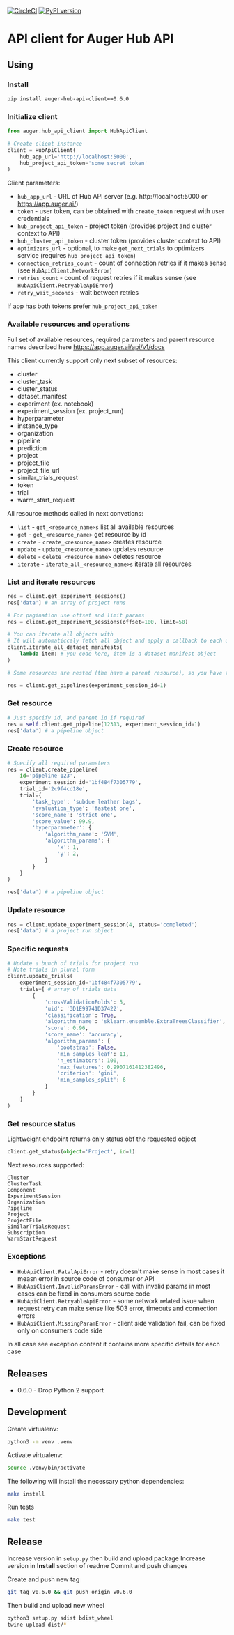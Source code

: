 [![CircleCI](https://circleci.com/gh/deeplearninc/hub-api-client.svg?style=shield&circle-token=324fac7562a1de7fe4c3e860628e690ef1094d7e)](https://circleci.com/gh/deeplearninc/hub-api-client)
[![PyPI version](https://badge.fury.io/py/auger-hub-api-client.svg)](https://badge.fury.io/py/auger-hub-api-client)

# API client for Auger Hub API

## Using

### Install

```sh
pip install auger-hub-api-client==0.6.0
```
### Initialize client

```python
from auger.hub_api_client import HubApiClient

# Create client instance
client = HubApiClient(
    hub_app_url='http://localhost:5000',
    hub_project_api_token='some secret token'
)
```

Client parameters:

* `hub_app_url` - URL of Hub API server (e.g. http://localhost:5000 or https://app.auger.ai/)
* `token` - user token, can be obtained with `create_token` request with user credentials
* `hub_project_api_token` - project token (provides project and cluster context to API)
* `hub_cluster_api_token` - cluster token (provides cluster context to API)
* `optimizers_url` - optional, to make `get_next_trials` to optimizers service (requires `hub_project_api_token`)
* `connection_retries_count` - count of connection retries if it makes sense (see `HubApiClient.NetworkError`)
* `retries_count` - count of request retries if it makes sense (see `HubApiClient.RetryableApiError`)
* `retry_wait_seconds` - wait between retries

If app has both tokens prefer `hub_project_api_token`

### Available resources and operations

Full set of available resources, required parameters and parent resource names described here https://app.auger.ai/api/v1/docs

This client currently support only next subset of resources:

* cluster
* cluster_task
* cluster_status
* dataset_manifest
* experiment (ex. notebook)
* experiment_session (ex. project_run)
* hyperparameter
* instance_type
* organization
* pipeline
* prediction
* project
* project_file
* project_file_url
* similar_trials_request
* token
* trial
* warm_start_request

All resource methods called in next convetions:

* `list` - `get_<resource_name>s` list all available resources
* `get` - `get_<resource_name>` get resource by id
* `create` - `create_<resource_name>` creates resource
* `update` - `update_<resource_name>` updates resource
* `delete` - `delete_<resource_name>` deletes resource
* `iterate` - `iterate_all_<resource_name>s` iterate all resources

### List and iterate resources

```python
res = client.get_experiment_sessions()
res['data'] # an array of project runs

# For pagination use offset and limit params
res = client.get_experiment_sessions(offset=100, limit=50)

# You can iterate all objects with
# It will automaticcaly fetch all object and apply a callback to each of them
client.iterate_all_dataset_manifests(
    lambda item: # you code here, item is a dataset manifest object
)

# Some resources are nested (the have a parent resource), so you have to specify the parent id parameter

res = client.get_pipelines(experiment_session_id=1)
```

### Get resource

```python
# Just specify id, and parent id if required
res = self.client.get_pipeline(12313, experiment_session_id=1)
res['data'] # a pipeline object
```

### Create resource

```python
# Specify all required parameters
res = client.create_pipeline(
    id='pipeline-123',
    experiment_session_id='1bf484f7305779',
    trial_id='2c9f4cd18e',
    trial={
        'task_type': 'subdue leather bags',
        'evaluation_type': 'fastest one',
        'score_name': 'strict one',
        'score_value': 99.9,
        'hyperparameter': {
            'algorithm_name': 'SVM',
            'algorithm_params': {
                'x': 1,
                'y': 2,
            }
        }
    }
)

res['data'] # a pipeline object
```

### Update resource

```python
res = client.update_experiment_session(4, status='completed')
res['data'] # a project run object
```

### Specific requests

```python
# Update a bunch of trials for project run
# Note trials in plural form
client.update_trials(
    experiment_session_id='1bf484f7305779',
    trials=[ # array of trials data
        {
            'crossValidationFolds': 5,
            'uid': '3D1E99741D37422',
            'classification': True,
            'algorithm_name': 'sklearn.ensemble.ExtraTreesClassifier',
            'score': 0.96,
            'score_name': 'accuracy',
            'algorithm_params': {
                'bootstrap': False,
                'min_samples_leaf': 11,
                'n_estimators': 100,
                'max_features': 0.9907161412382496,
                'criterion': 'gini',
                'min_samples_split': 6
            }
        }
    ]
)
```

### Get resource status

Lightweight endpoint returns only status obf the requested object

```python
client.get_status(object='Project', id=1)
```

Next resources supported:
```
Cluster
ClusterTask
Component
ExperimentSession
Organization
Pipeline
Project
ProjectFile
SimilarTrialsRequest
Subscription
WarmStartRequest
```

### Exceptions

* `HubApiClient.FatalApiError` - retry doesn't make sense in most cases it measn error in source code of consumer or API
* `HubApiClient.InvalidParamsError` - call with invalid params in most cases can be fixed in consumers source code
* `HubApiClient.RetryableApiError` - some network related issue when request retry can make sense like 503 error, timeouts and connection errors
* `HubApiClient.MissingParamError` - client side validation fail, can be fixed only on consumers code side

In all case see exception content it contains more specific details for each case

## Releases

* 0.6.0 - Drop Python 2 support

## Development

Create virtualenv:
```sh
python3 -m venv .venv
```

Activate virtualenv:
```sh
source .venv/bin/activate
```

The following will install the necessary python dependencies:

```bash
make install
```

Run tests

```bash
make test
```

## Release

Increase version in `setup.py` then build and upload package
Increase version in **Install** section of readme
Commit and push changes

Create and push new tag

```bash
git tag v0.6.0 && git push origin v0.6.0
```

Then build and upload new wheel
```bash
python3 setup.py sdist bdist_wheel
twine upload dist/*
```
